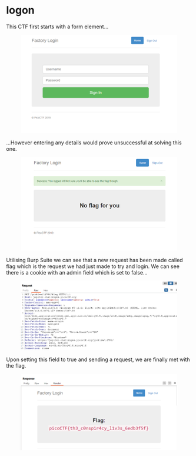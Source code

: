 # logon

This CTF first starts with a form element...

<figure><img src="../.gitbook/assets/image (9) (1) (1).png" alt=""><figcaption></figcaption></figure>

...However entering any details would prove unsuccessful at solving this one.

<figure><img src="../.gitbook/assets/image (7).png" alt=""><figcaption></figcaption></figure>

Utilising Burp Suite we can see that a new request has been made called flag which is the request we had just made to try and login. We can see there is a cookie with an admin field which is set to false...

<figure><img src="../.gitbook/assets/image (3) (2).png" alt=""><figcaption></figcaption></figure>

Upon setting this field to true and sending a request, we are finally met with the flag.

<figure><img src="../.gitbook/assets/image (4) (1).png" alt=""><figcaption></figcaption></figure>
